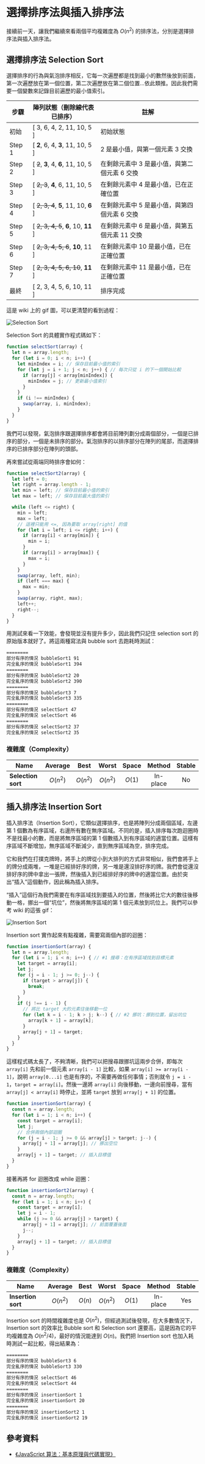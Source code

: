 # 選擇排序法與插入排序法

接續前一天，讓我們繼續來看兩個平均複雜度為 $O(n^2)$ 的排序法，分別是選擇排序法與插入排序法。

## 選擇排序法 Selection Sort

選擇排序的行為與氣泡排序相反，它每一次遍歷都是找到最小的數然後放到前面，第一次遍歷放在第一個位置，第二次遍歷放在第二個位置...依此類推。因此我們需要一個變數來記錄目前遍歷的最小值索引。

| 步驟   | 陣列狀態（刪除線代表已排序）          | 註解                                          |
| ------ | ------------------------------------- | --------------------------------------------- |
| 初始   | [ 3, 6, 4, 2, 11, 10, 5 ]             | 初始狀態                                      |
| Step 1 | [ **2**, 6, 4, **3**, 11, 10, 5 ]     | 2 是最小值，與第一個元素 3 交換               |
| Step 2 | [ ~~2~~, **3**, 4, **6**, 11, 10, 5 ] | 在剩餘元素中 3 是最小值，與第二個元素 6 交換  |
| Step 3 | [ ~~2, 3~~, **4**, 6, 11, 10, 5 ]     | 在剩餘元素中 4 是最小值，已在正確位置         |
| Step 4 | [ ~~2, 3, 4~~, **5**, 11, 10, **6** ] | 在剩餘元素中 5 是最小值，與第四個元素 6 交換  |
| Step 5 | [ ~~2, 3, 4, 5~~, **6**, 10, **11** ] | 在剩餘元素中 6 是最小值，與第五個元素 11 交換 |
| Step 6 | [ ~~2, 3, 4, 5, 6~~, **10**, 11 ]     | 在剩餘元素中 10 是最小值，已在正確位置        |
| Step 7 | [ ~~2, 3, 4, 5, 6, 10~~, **11** ]     | 在剩餘元素中 11 是最小值，已在正確位置        |
| 最終   | [ 2, 3, 4, 5, 6, 10, 11 ]             | 排序完成                                      |

這是 wiki 上的 gif 圖，可以更清楚的看到過程：

![Selection Sort](https://upload.wikimedia.org/wikipedia/commons/9/94/Selection-Sort-Animation.gif)

Selection Sort 的具體實作程式碼如下：

```js
function selectSort(array) {
  let n = array.length;
  for (let i = 0; i < n; i++) {
    let minIndex = i; // 保存目前最小值的索引
    for (let j = i + 1; j < n; j++) { // 每次只從 i 的下一個開始比較
      if (array[j] < array[minIndex]) {
        minIndex = j; // 更新最小值索引
      }
    }
    if (i !== minIndex) {
      swap(array, i, minIndex);
    }
  }
}
```

我們可以發現，氣泡排序跟選擇排序都會將目前陣列劃分成兩個部分，一個是已排序的部分，一個是未排序的部分。氣泡排序的以排序部分在陣列的尾部，而選擇排序的已排序部分在陣列的頭部。

再來嘗試從兩端同時排序會如何：

```js
function selectSort2(array) {
  let left = 0;
  let right = array.length - 1;
  let min = left; // 保存目前最小值的索引
  let max = left; // 保存目前最大值的索引

  while (left <= right) {
    min = left;
    max = left;
    // 這裡只能用 <=, 因為要取 array[right] 的值
    for (let i = left; i <= right; i++) {
      if (array[i] < array[min]) {
        min = i;
      }
      if (array[i] > array[max]) {
        max = i;
      }
    }
    swap(array, left, min);
    if (left === max) {
      max = min;
    }
    swap(array, right, max);
    left++;
    right--;
  }
}
```

用測試來看一下效能，會發現並沒有提升多少，因此我們只記住 selection sort 的原始版本就好了。將這兩種寫法與 bubble sort 去跑耗時測試：

```bash
========
部分有序的情況 bubbleSort1 91
完全亂序的情況 bubbleSort1 394
========
部分有序的情況 bubbleSort2 20
完全亂序的情況 bubbleSort2 390
========
部分有序的情況 bubbleSort3 7
完全亂序的情況 bubbleSort3 335
========
部分有序的情況 selectSort 47
完全亂序的情況 selectSort 46
========
部分有序的情況 selectSort2 37
完全亂序的情況 selectSort2 35
```

### 複雜度（Complexity）

| Name               | Average  |   Best   |  Worst   | Space  |  Method  | Stable |
| ------------------ | :------: | :------: | :------: | :----: | :------: | :----: |
| **Selection sort** | $O(n^2)$ | $O(n^2)$ | $O(n^2)$ | $O(1)$ | In-place |   No   |

## 插入排序法 Insertion Sort

插入排序法（Insertion Sort），它類似選擇排序，也是將陣列分成兩個區域，左邊第 1 個數為有序區域，右邊所有數在無序區域。不同的是，插入排序每次跑迴圈時不是找最小的數，而是將無序區域的第 1 個數插入到有序區域的適當位置。這樣有序區域不斷增加，無序區域不斷減少，直到無序區域為空，排序完成。

它和我們在打撲克牌時，將手上的牌從小到大排列的方式非常相似，我們會將手上的牌分成兩堆，一堆是已經排好序的牌，另一堆是還沒排好序的牌。我們會從還沒排好序的牌中拿出一張牌，然後插入到已經排好序的牌中的適當位置。由於突出“插入”這個動作，因此稱為插入排序。

“插入”這個行為我們需要在有序區域找到要插入的位置，然後將比它大的數往後移動一格，挪出一個“坑位”，然後將無序區域的第 1 個元素放到坑位上。我們可以參考 wiki 的這張 gif：

![Insertion Sort](https://upload.wikimedia.org/wikipedia/commons/0/0f/Insertion-sort-example-300px.gif)

Insertion sort 實作起來有點複雜，需要寫兩個內部的迴圈：

```js
function insertionSort(array) {
  let n = array.length;
  for (let i = 1; i < n; i++) { // #1 搜尋：在有序區域找到目標元素
    let target = array[i];
    let j;
    for (j = i - 1; j >= 0; j--) {
      if (target > array[j]) {
        break;
      }
    }
    if (j !== i - 1) {
      // 將比 target 大的元素往後移動一位
      for (let k = i - 1; k > j; k--) { // #2 挪坑：挪到位置，留出坑位  
        array[k + 1] = array[k];
      }
      array[j + 1] = target;
    }
  }
}
```

這樣程式碼太長了，不夠清晰，我們可以把搜尋跟挪坑這兩步合併，即每次 `array[i]` 先和前一個元素 `array[i - 1]` 比較，如果 `array[i] >= array[i - 1]`，說明 `array[0...i]` 也是有序的，不需要再做任何事情；否則就令 `j = i - 1`，`target = array[i]`。然後一邊將 `array[i]` 向後移動，一邊向前搜尋，當有 `array[j] < array[i]` 時停止，並將 `target` 放到 `array[j + 1]` 的位置。

```js
function insertionSort(array) {
  const n = array.length;
  for (let i = 1; i < n; i++) {
    const target = array[i];
    let j;
    // 合併兩個內部迴圈
    for (j = i - 1; j >= 0 && array[j] > target; j--) {
      array[j + 1] = array[j]; // 挪出空位
    }
    array[j + 1] = target; // 插入目標值
  }
}
```

接著再將 for 迴圈改成 while 迴圈：

```js
function insertionSort2(array) {
  const n = array.length;
  for (let i = 1; i < n; i++) {
    const target = array[i];
    let j = i - 1;
    while (j >= 0 && array[j] > target) {
      array[j + 1] = array[j]; // 前面覆蓋後面
      j--;
    }
    array[j + 1] = target; // 插入目標值
  }
}
```

### 複雜度（Complexity）

| Name               | Average  |  Best  |  Worst   | Space  |  Method  | Stable |
| ------------------ | :------: | :----: | :------: | :----: | :------: | :----: |
| **Insertion sort** | $O(n^2)$ | $O(n)$ | $O(n^2)$ | $O(1)$ | In-place |  Yes   |

Insertion sort 的時間複雜度也是 $O(n^2)$，但經過測試後發現，在大多數情況下，Insertion sort 的效率比 Bubble sort 和 Selection sort 還要高，這是因為它的平均複雜度為 $O(n^2/4)$，最好的情況能達到 $O(n)$。我們把 Insertion sort 也加入耗時測試一起比較，得出結果為：

```bash
========
部分有序的情況 bubbleSort3 6
完全亂序的情況 bubbleSort3 330
========
部分有序的情況 selectSort 46
完全亂序的情況 selectSort 44
========
部分有序的情況 insertionSort 1
完全亂序的情況 insertionSort 20
========
部分有序的情況 insertionSort2 1
完全亂序的情況 insertionSort2 19
```

## 參考資料

- [《JavaScript 算法：基本原理與代碼實現》](https://www.tenlong.com.tw/products/9787115596154?list_name=r-zh_cn)

